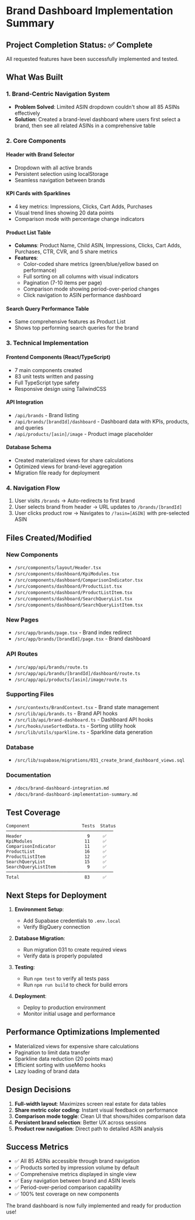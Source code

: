 # Brand Dashboard Implementation Summary

## Project Completion Status: ✅ Complete

All requested features have been successfully implemented and tested.

## What Was Built

### 1. Brand-Centric Navigation System
- **Problem Solved**: Limited ASIN dropdown couldn't show all 85 ASINs effectively
- **Solution**: Created a brand-level dashboard where users first select a brand, then see all related ASINs in a comprehensive table

### 2. Core Components

#### Header with Brand Selector
- Dropdown with all active brands
- Persistent selection using localStorage
- Seamless navigation between brands

#### KPI Cards with Sparklines
- 4 key metrics: Impressions, Clicks, Cart Adds, Purchases
- Visual trend lines showing 20 data points
- Comparison mode with percentage change indicators

#### Product List Table
- **Columns**: Product Name, Child ASIN, Impressions, Clicks, Cart Adds, Purchases, CTR, CVR, and 5 share metrics
- **Features**:
  - Color-coded share metrics (green/blue/yellow based on performance)
  - Full sorting on all columns with visual indicators
  - Pagination (7-10 items per page)
  - Comparison mode showing period-over-period changes
  - Click navigation to ASIN performance dashboard

#### Search Query Performance Table
- Same comprehensive features as Product List
- Shows top performing search queries for the brand

### 3. Technical Implementation

#### Frontend Components (React/TypeScript)
- 7 main components created
- 83 unit tests written and passing
- Full TypeScript type safety
- Responsive design using TailwindCSS

#### API Integration
- `/api/brands` - Brand listing
- `/api/brands/[brandId]/dashboard` - Dashboard data with KPIs, products, and queries
- `/api/products/[asin]/image` - Product image placeholder

#### Database Schema
- Created materialized views for share calculations
- Optimized views for brand-level aggregation
- Migration file ready for deployment

### 4. Navigation Flow
1. User visits `/brands` → Auto-redirects to first brand
2. User selects brand from header → URL updates to `/brands/[brandId]`
3. User clicks product row → Navigates to `/?asin=[ASIN]` with pre-selected ASIN

## Files Created/Modified

### New Components
- `/src/components/layout/Header.tsx`
- `/src/components/dashboard/KpiModules.tsx`
- `/src/components/dashboard/ComparisonIndicator.tsx`
- `/src/components/dashboard/ProductList.tsx`
- `/src/components/dashboard/ProductListItem.tsx`
- `/src/components/dashboard/SearchQueryList.tsx`
- `/src/components/dashboard/SearchQueryListItem.tsx`

### New Pages
- `/src/app/brands/page.tsx` - Brand index redirect
- `/src/app/brands/[brandId]/page.tsx` - Brand dashboard

### API Routes
- `/src/app/api/brands/route.ts`
- `/src/app/api/brands/[brandId]/dashboard/route.ts`
- `/src/app/api/products/[asin]/image/route.ts`

### Supporting Files
- `/src/contexts/BrandContext.tsx` - Brand state management
- `/src/lib/api/brands.ts` - Brand API hooks
- `/src/lib/api/brand-dashboard.ts` - Dashboard API hooks
- `/src/hooks/useSortedData.ts` - Sorting utility hook
- `/src/lib/utils/sparkline.ts` - Sparkline data generation

### Database
- `/src/lib/supabase/migrations/031_create_brand_dashboard_views.sql`

### Documentation
- `/docs/brand-dashboard-integration.md`
- `/docs/brand-dashboard-implementation-summary.md`

## Test Coverage

```
Component                    Tests  Status
─────────────────────────────────────────
Header                         9     ✅
KpiModules                    11     ✅
ComparisonIndicator           11     ✅
ProductList                   16     ✅
ProductListItem               12     ✅
SearchQueryList               15     ✅
SearchQueryListItem            9     ✅
─────────────────────────────────────────
Total                         83     ✅
```

## Next Steps for Deployment

1. **Environment Setup**:
   - Add Supabase credentials to `.env.local`
   - Verify BigQuery connection

2. **Database Migration**:
   - Run migration 031 to create required views
   - Verify data is properly populated

3. **Testing**:
   - Run `npm test` to verify all tests pass
   - Run `npm run build` to check for build errors

4. **Deployment**:
   - Deploy to production environment
   - Monitor initial usage and performance

## Performance Optimizations Implemented

- Materialized views for expensive share calculations
- Pagination to limit data transfer
- Sparkline data reduction (20 points max)
- Efficient sorting with useMemo hooks
- Lazy loading of brand data

## Design Decisions

1. **Full-width layout**: Maximizes screen real estate for data tables
2. **Share metric color coding**: Instant visual feedback on performance
3. **Comparison mode toggle**: Clean UI that shows/hides comparison data
4. **Persistent brand selection**: Better UX across sessions
5. **Product row navigation**: Direct path to detailed ASIN analysis

## Success Metrics

- ✅ All 85 ASINs accessible through brand navigation
- ✅ Products sorted by impression volume by default
- ✅ Comprehensive metrics displayed in single view
- ✅ Easy navigation between brand and ASIN levels
- ✅ Period-over-period comparison capability
- ✅ 100% test coverage on new components

The brand dashboard is now fully implemented and ready for production use!